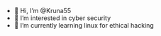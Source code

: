 - 👋 Hi, I’m @Kruna55
- 👀 I’m interested in cyber security
- 🌱 I’m currently learning linux for ethical hacking


<!---
Kruna55/Kruna55 is a ✨ special ✨ repository because its `README.md` (this file) appears on your GitHub profile.
You can click the Preview link to take a look at your changes.
--->
